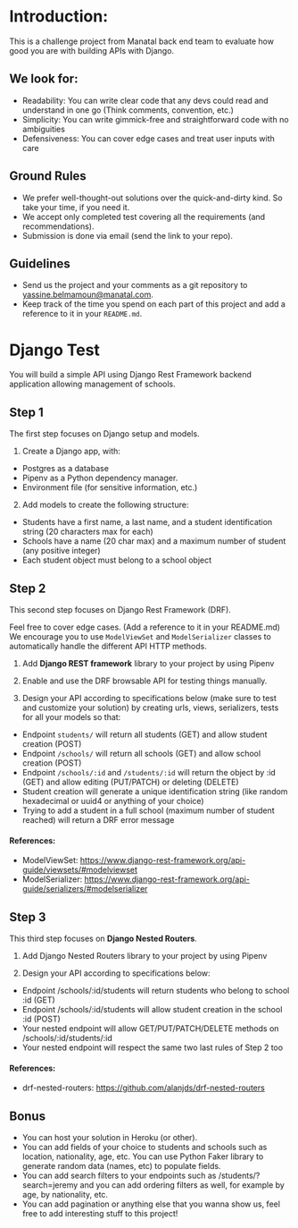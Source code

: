 # Introduction:

This is a challenge project from Manatal back end team to evaluate how good you are with building APIs with Django.

## We look for:

- Readability: You can write clear code that any devs could read and understand in one go (Think comments, convention, etc.)
- Simplicity: You can write gimmick-free and straightforward code with no ambiguities
- Defensiveness: You can cover edge cases and treat user inputs with care

## Ground Rules

- We prefer well-thought-out solutions over the quick-and-dirty kind. So take your time, if you need it.
- We accept only completed test covering all the requirements (and recommendations).
- Submission is done via email (send the link to your repo).

## Guidelines

- Send us the project and your comments as a git repository to [yassine.belmamoun@manatal.com](mailto:yassine.belmamoun@manatal.com).
- Keep track of the time you spend on each part of this project and add a reference to it in your `README.md`.


# Django Test

You will build a simple API using Django Rest Framework backend application allowing management of schools.


## Step 1

The first step focuses on Django setup and models.

1. Create a Django app, with:
  - Postgres as a database
  - Pipenv as a Python dependency manager.
  - Environment file (for sensitive information, etc.)

2. Add models to create the following structure:
  - Students have a first name, a last name, and a student identification string (20 characters max for each)
  - Schools have a name (20 char max) and a maximum number of student (any positive integer)
  - Each student object must belong to a school object


## Step 2

This second step focuses on Django Rest Framework (DRF).

Feel free to cover edge cases. (Add a reference to it in your README.md)
We encourage you to use `ModelViewSet` and `ModelSerializer` classes to automatically handle the different API HTTP methods.

1. Add __Django REST framework__ library to your project by using Pipenv

2. Enable and use the DRF browsable API for testing things manually.

3. Design your API according to specifications below (make sure to test and customize your solution) by creating urls, views, serializers, tests for all your models so that:
  - Endpoint `students/` will return all students (GET) and allow student creation (POST)
  - Endpoint `/schools/` will return all schools (GET) and allow school creation (POST)
  - Endpoint `/schools/:id` and `/students/:id` will return the object by :id (GET) and allow editing (PUT/PATCH) or deleting (DELETE)
  - Student creation will generate a unique identification string (like random hexadecimal or uuid4 or anything of your choice)
  - Trying to add a student in a full school (maximum number of student reached) will return a DRF error message

#### References:
- ModelViewSet: https://www.django-rest-framework.org/api-guide/viewsets/#modelviewset
- ModelSerializer: https://www.django-rest-framework.org/api-guide/serializers/#modelserializer


## Step 3

This third step focuses on __Django Nested Routers__.

1. Add Django Nested Routers library to your project by using Pipenv

2. Design your API according to specifications below:
  - Endpoint /schools/:id/students will return students who belong to school :id (GET)
  - Endpoint /schools/:id/students will allow student creation in the school :id (POST)
  - Your nested endpoint will allow GET/PUT/PATCH/DELETE methods on /schools/:id/students/:id
  - Your nested endpoint will respect the same two last rules of Step 2 too

#### References:
- drf-nested-routers: https://github.com/alanjds/drf-nested-routers


## Bonus

- You can host your solution in Heroku (or other).
- You can add fields of your choice to students and schools such as location, nationality, age, etc. You can use Python Faker library to generate random data (names, etc) to populate fields.
- You can add search filters to your endpoints such as /students/?search=jeremy and you can add ordering filters as well, for example by age, by nationality, etc.
- You can add pagination or anything else that you wanna show us, feel free to add interesting stuff to this project!


